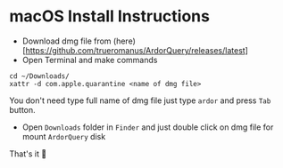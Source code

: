 # macOS Install Instructions
- Download dmg file from (here)[https://github.com/trueromanus/ArdorQuery/releases/latest]
- Open Terminal and make commands
```shell
cd ~/Downloads/
xattr -d com.apple.quarantine <name of dmg file>
```
You don't need type full name of dmg file just type `ardor` and press `Tab` button.

- Open `Downloads` folder in `Finder` and just double click on dmg file for mount `ArdorQuery` disk

That's it 🎉
